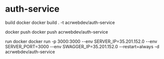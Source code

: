 # auth-service
build docker
docker build . -t acrwebdev/auth-service

docker push
docker push acrwebdev/auth-service

run docker
docker run -p 3000:3000 --env SERVER_IP=35.201.152.0 --env SERVER_PORT=3000  --env SWAGGER_IP=35.201.152.0 --restart=always -d acrwebdev/auth-service